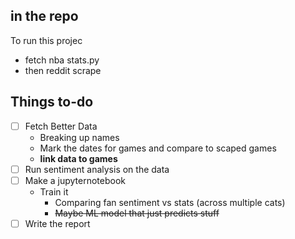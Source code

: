 ## in the repo 

To run this projec
- fetch nba stats.py
- then reddit scrape
## Things to-do

- [ ] Fetch Better Data 
	- Breaking up names 
	- Mark the dates for games and compare to scaped games
	- **link data to games**
- [ ] Run sentiment analysis on the data
- [ ] Make a jupyternotebook
	- Train it
		- Comparing fan sentiment vs stats (across multiple cats)
		- ~~Maybe ML model that just predicts stuff~~
- [ ] Write the report 
